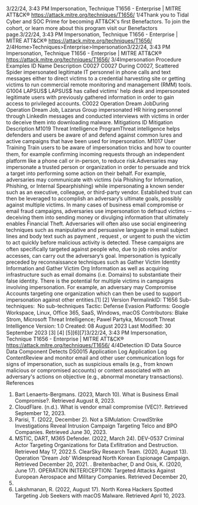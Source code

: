 3/22/24, 3:43 PM Impersonation, Technique T1656 - Enterprise | MITRE ATT&CK®
https://attack.mitre.org/techniques/T1656/ 1/4Thank you to Tidal Cyber and SOC Prime for becoming ATT&CK's ﬁrst Benefactors. To join the cohort, or learn more about this program visit our
Benefactors page.3/22/24, 3:43 PM Impersonation, Technique T1656 - Enterprise | MITRE ATT&CK®
https://attack.mitre.org/techniques/T1656/ 2/4Home>Techniques>Enterprise>Impersonation3/22/24, 3:43 PM Impersonation, Technique T1656 - Enterprise | MITRE ATT&CK®
https://attack.mitre.org/techniques/T1656/ 3/4Impersonation
Procedure Examples
ID Name Description
C0027 C0027 During C0027, Scattered Spider impersonated legitimate IT personnel in phone calls and text messages
either to direct victims to a credential harvesting site or getting victims to run commercial remote monitoring
and management (RMM) tools.
G1004 LAPSUS$ LAPSUS$ has called victims' help desk and impersonated legitimate users with previously gathered
information in order to gain access to privileged accounts.
C0022 Operation
Dream JobDuring Operation Dream Job, Lazarus Group impersonated HR hiring personnel through LinkedIn messages
and conducted interviews with victims in order to deceive them into downloading malware.
Mitigations
ID Mitigation Description
M1019 Threat Intelligence
ProgramThreat intelligence helps defenders and users be aware of and defend against common lures and
active campaigns that have been used for impersonation.
M1017 User Training Train users to be aware of impersonation tricks and how to counter them, for example conﬁrming
incoming requests through an independent platform like a phone call or in-person, to reduce risk.Adversaries may impersonate a trusted person or organization in order to persuade and trick a target into performing some action on their
behalf. For example, adversaries may communicate with victims (via Phishing for Information, Phishing, or Internal Spearphishing) while
impersonating a known sender such as an executive, colleague, or third-party vendor. Established trust can then be leveraged to accomplish
an adversary’s ultimate goals, possibly against multiple victims.
In many cases of business email compromise or email fraud campaigns, adversaries use impersonation to defraud victims -- deceiving them
into sending money or divulging information that ultimately enables Financial Theft.
Adversaries will often also use social engineering techniques such as manipulative and persuasive language in email subject lines and body
text such as payment , request , or urgent to push the victim to act quickly before malicious activity is detected. These campaigns are
often speciﬁcally targeted against people who, due to job roles and/or accesses, can carry out the adversary’s goal. 
Impersonation is typically preceded by reconnaissance techniques such as Gather Victim Identity Information and Gather Victim Org
Information as well as acquiring infrastructure such as email domains (i.e. Domains) to substantiate their false identity.
There is the potential for multiple victims in campaigns involving impersonation. For example, an adversary may Compromise Accounts
targeting one organization which can then be used to support impersonation against other entities.[1]
[2]
Version PermalinkID: T1656
Sub-techniques:  No sub-techniques
 
Tactic: Defense Evasion
 
Platforms: Google Workspace, Linux, Oﬃce 365, SaaS, Windows, macOS
Contributors: Blake Strom, Microsoft Threat Intelligence; Pawel Partyka, Microsoft Threat Intelligence
Version: 1.0
Created: 08 August 2023
Last Modiﬁed: 30 September 2023
[3]
[4]
[5][6][7]3/22/24, 3:43 PM Impersonation, Technique T1656 - Enterprise | MITRE ATT&CK®
https://attack.mitre.org/techniques/T1656/ 4/4Detection
ID Data Source Data Component Detects
DS0015 Application Log Application Log
ContentReview and monitor email and other user communication logs for signs of
impersonation, such as suspicious emails (e.g., from known malicious or compromised
accounts) or content associated with an adversary's actions on objective (e.g.,
abnormal monetary transactions).
References
1. Bart Lenaerts-Bergmans. (2023, March 10). What is Business
Email Compromise?. Retrieved August 8, 2023.
2. CloudFlare. (n.d.). What is vendor email compromise (VEC)?.
Retrieved September 12, 2023.
3. Parisi, T. (2022, December 2). Not a SIMulation: CrowdStrike
Investigations Reveal Intrusion Campaign Targeting Telco and
BPO Companies. Retrieved June 30, 2023.
4. MSTIC, DART, M365 Defender. (2022, March 24). DEV-0537
Criminal Actor Targeting Organizations for Data Exﬁltration
and Destruction. Retrieved May 17, 2022.5. ClearSky Research Team. (2020, August 13). Operation
'Dream Job' Widespread North Korean Espionage Campaign.
Retrieved December 20, 2021.
 . Breitenbacher, D and Osis, K. (2020, June 17). OPERATION
IN(TER)CEPTION: Targeted Attacks Against European
Aerospace and Military Companies. Retrieved December 20,
2021.
7. Lakshmanan, R. (2022, August 17). North Korea Hackers
Spotted Targeting Job Seekers with macOS Malware.
Retrieved April 10, 2023.